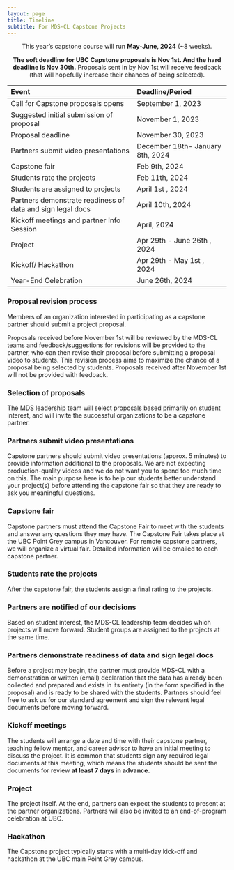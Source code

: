 ```yaml
---
layout: page
title: Timeline
subtitle: For MDS-CL Capstone Projects
---
```


<p style="text-align: center;">This year’s capstone course will run <b>May-June, 2024</b> (~8 weeks).</p>

<p style="text-align: center;"><b>The soft deadline for UBC Capstone proposals is Nov 1st. And the hard deadline is Nov 30th.</b> Proposals sent in by Nov 1st will receive feedback (that will hopefully increase their chances of being selected).</p> 

| Event  | Deadline/Period |
| :------------- | :------------- |
| Call for Capstone proposals opens | September 1, 2023 |
| Suggested initial submission of proposal  | November 1, 2023 |
| Proposal deadline | November 30, 2023 |
| Partners submit video presentations  | December 18th- January 8th, 2024 |
| Capstone fair | Feb 9th, 2024 |
| Students rate the projects  | Feb 11th, 2024 |
| Students are assigned to projects  | April 1st , 2024 |
| Partners demonstrate readiness of data and sign legal docs | April 10th, 2024 |
| Kickoff meetings and partner Info Session | April, 2024 |
| Project | Apr 29th - June 26th , 2024 |
| Kickoff/ Hackathon | Apr 29th  - May 1st , 2024 |
| Year-End Celebration | June 26th, 2024 |


### Proposal revision process 

Members of an organization interested in participating as a capstone partner should submit a project proposal. 

Proposals received before November 1st will be reviewed by the MDS-CL teams and feedback/suggestions for revisions will be provided to the partner, who can then revise their proposal before submitting a proposal video to students. This revision process aims to maximize the chance of a proposal being selected by students. Proposals received after November 1st will not be provided with feedback. 

### Selection of proposals 

The MDS leadership team will select proposals based primarily on student interest, and will invite the successful organizations to be a capstone partner. 

### Partners submit video presentations 

Capstone partners should submit video presentations (approx. 5 minutes) to provide information additional to the proposals. We are not expecting production-quality videos and we do not want you to spend too much time on this. The main purpose here is to help our students better understand your project(s) before attending the capstone fair so that they are ready to ask you meaningful questions. 

### Capstone fair 

Capstone partners must attend the Capstone Fair to meet with the students and answer any questions they may have. The Capstone Fair takes place at the UBC Point Grey campus in Vancouver. For remote capstone partners, we will organize a virtual fair. Detailed information will be emailed to each capstone partner. 

### Students rate the projects 

After the capstone fair, the students assign a final rating to the projects. 

### Partners are notified of our decisions 

Based on student interest, the MDS-CL leadership team decides which projects will move forward. Student groups are assigned to the projects at the same time. 

### Partners demonstrate readiness of data and sign legal docs 

Before a project may begin, the partner must provide MDS-CL with a demonstration or written (email) declaration that the data has already been collected and prepared and exists in its entirety (in the form specified in the proposal) and is ready to be shared with the students. Partners should feel free to ask us for our standard agreement and sign the relevant legal documents before moving forward. 

### Kickoff meetings 

The students will arrange a date and time with their capstone partner, teaching fellow mentor, and career advisor to have an initial meeting to discuss the project. It is common that students sign any required legal documents at this meeting, which means the students should be sent the documents for review <b>at least 7 days in advance.</b> 

### Project 

The project itself. At the end, partners can expect the students to present at the partner organizations. Partners will also be invited to an end-of-program celebration at UBC. 

### Hackathon 

The Capstone project typically starts with a multi-day kick-off and hackathon at the UBC main Point Grey campus.

